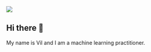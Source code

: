 <img src="https://digitalredneck.co.uk/linkedin_topper.jpeg" />

## Hi there 👋

My name is Vil and I am a machine learning practitioner. 